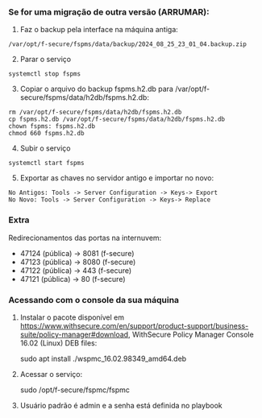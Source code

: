 ### Se for uma migração de outra versão (ARRUMAR):

  1. Faz o backup pela interface na máquina antiga:

    /var/opt/f-secure/fspms/data/backup/2024_08_25_23_01_04.backup.zip

  2. Parar o serviço

    systemctl stop fspms
    
  3. Copiar o arquivo do backup fspms.h2.db para /var/opt/f-secure/fspms/data/h2db/fspms.h2.db:

    rm /var/opt/f-secure/fspms/data/h2db/fspms.h2.db
    cp fspms.h2.db /var/opt/f-secure/fspms/data/h2db/fspms.h2.db
    chown fspms: fspms.h2.db
    chmod 660 fspms.h2.db

  4. Subir o serviço

    systemctl start fspms

  5. Exportar as chaves no servidor antigo e importar no novo:

    No Antigos: Tools -> Server Configuration -> Keys-> Export
    No Novo: Tools -> Server Configuration -> Keys-> Replace
       
### Extra

Redirecionamentos das portas na internuvem:

  - 47124 (pública) -> 8081 (f-secure)
  - 47123 (pública) -> 8080 (f-secure)
  - 47122 (pública) -> 443 (f-secure)
  - 47121 (pública) -> 80 (f-secure)

### Acessando com o console da sua máquina

1. Instalar o pacote disponível em https://www.withsecure.com/en/support/product-support/business-suite/policy-manager#download, WithSecure Policy Manager Console 16.02 (Linux) DEB files:

    sudo apt install ./wspmc_16.02.98349_amd64.deb

2. Acessar o serviço:

    sudo /opt/f-secure/fspmc/fspmc

3. Usuário padrão é admin e a senha está definida no playbook


